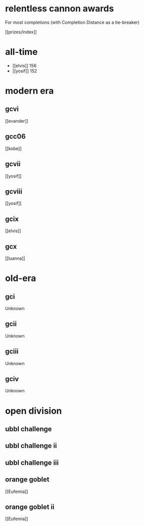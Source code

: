 # relentless cannon awards

For most completions (with Completion Distance as a tie-breaker)

[[prizes/index]]

# all-time

* [[elvis]] 156
* [[yosif]] 152


# modern era

## gcvi

[[evander]]

## gcc06

[[kobe]]

## gcvii

[[yosif]]

## gcviii

[[yosif]]

## gcix

[[elvis]]

## gcx

[[luanna]]

# old-era

## gci

Unknown

## gcii

Unknown

## gciii

Unknown

## gciv

Unknown

# open division

## ubbl challenge

## ubbl challenge ii

## ubbl challenge iii

## orange goblet

[[Eufemia]]

## orange goblet ii

[[Eufemia]]